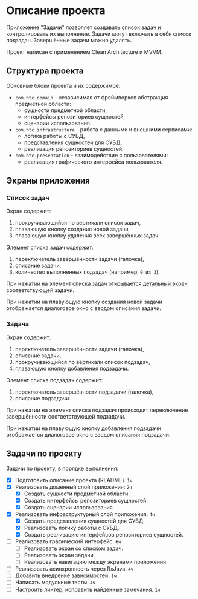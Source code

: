 # Описание проекта

Приложение "Задачи" позволяет создавать список задач и контролировать их выполнение. Задачи могут включать в себя список подзадач. Завершённые задачи можно удалять.

Проект написан с применением Clean Architecture и MVVM.

## Структура проекта

Основные блоки проекта и их содержимое:

- `com.htc.domain` - независимая от фреймворков абстракция предметной области:
  - сущности предметной области,
  - интерфейсы репозиториев сущностей,
  - сценарии использования.
- `com.htc.infrastructure` - работа с данными и внешними сервисами:
  - логика работы с СУБД,
  - представления сущностей для СУБД,
  - реализация репозиториев сущностей.
- `com.htc.presentation` - взаимодействие с пользователями:
  - реализация графического интерфейса пользователя.

## Экраны приложения

### Список задач

Экран содержит:
1. прокручивающийся по вертикали список задач,
2. плавающую кнопку создания новой задачи,
3. плавающую кнопку удаления всех завершённых задач.

Элемент списка задач содержит:
1. переключатель завершённости задачи (галочка),
2. описание задачи,
3. количество выполненных подзадач (например, `0 из 3`).

При нажатии на элемент списка задач открывается [детальный экран](#Задача) соответствующей задачи.

При нажатии на плавующую кнопку создания новой задачи отображается диалоговое окно с вводом описания задачи.

### Задача

Экран содержит:
1. переключатель завершённости задачи (галочка),
2. описание задачи,
3. прокручивающийся по вертикали список подзадач,
4. плавающую кнопку добавления подзадачи.

Элемент списка подзадач содержит:
1. переключатель завершённости подзадачи (галочка),
2. описание подзадачи.

При нажатии на элемент списка подзадач происходит переключение завершённости соответствующей подзадачи.

При нажатии на плавующую кнопку добавления подзадачи отображается диалоговое окно с вводом описания подзадачи.

## Задачи по проекту

Задачи по проекту, в порядке выполнения:

- [x] Подготовить описание проекта (README). `1ч`
- [x] Реализовать доменный слой приложения: `2ч`
  - [x] Создать сущности предметной области.
  - [x] Создать интерфейсы репозиториев сущностей.
  - [x] Создать сценарии использования.
- [x] Реализовать инфраструктурный слой приложения: `4ч`
  - [x] Создать представления сущностей для СУБД.
  - [x] Реализовать логику работы с СУБД.
  - [x] Создать реализацию интерфейсов репозиториев сущностей.
- [ ] Реализовать графический интерфейс: `6ч`
  - [ ] Реализовать экран со списком задач.
  - [ ] Реализовать экран задачи.
  - [ ] Реализовать навигацию между экранами приложения.
- [ ] Реализовать асинхронность через RxJava. `4ч`
- [ ] Добавить внедрение зависимостей. `1ч`
- [ ] Написать модульные тесты. `4ч`
- [ ] Настроить линтер, исправить найденные замечания. `1ч`
